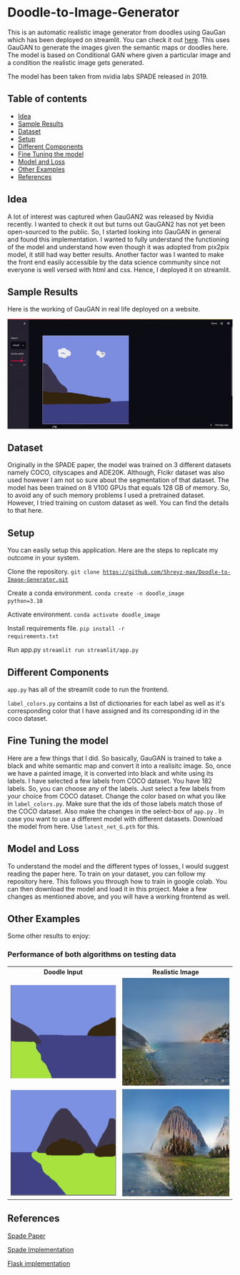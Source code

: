 # Doodle-to-Image-Generator
This is an automatic realistic image generator from doodles using GauGan which has been deployed on streamlit. You can check it out [here](https://shreyz-max-doodle-to-image-generator-streamlitapp-miq4ua.streamlitapp.com/).
This uses GauGAN to generate the images given the semantic maps or doodles here.
The model is based on Conditional GAN where given a particular image and a condition the realistic image gets generated.

The model has been taken from nvidia labs SPADE released in 2019.
## Table of contents
* <a href="#Idea">Idea</a>
* <a href="#SampleResults">Sample Results</a>
* <a href="#Dataset">Dataset</a>
* <a href="#Setup">Setup</a>
* <a href="#Components">Different Components</a>
* <a href="#FineTuning">Fine Tuning the model</a>
* <a href="#ModelLoss">Model and Loss</a>
* <a href="#OtherExamples">Other Examples</a>
* <a href="#References">References</a>

<h2 id="Idea">Idea</h2>
A lot of interest was captured when GauGAN2 was released by Nvidia recently.
I wanted to check it out but turns out GauGAN2 has not yet been open-sourced to the public.
So, I started looking into GauGAN in general and found this implementation.
I wanted to fully understand the functioning of the model and understand how even though it was adopted from pix2pix model,
it still had way better results. Another factor was I wanted to make the front end easily accessible by the data science community
since not everyone is well versed with html and css. Hence, I deployed it on streamlit.

<h2 id="SampleResults">Sample Results</h2>
Here is the working of GauGAN in real life deployed on a website.

<p align = "center"><img align = "center" src = "images/gaugan.gif" width="720px"/></p>

<h2 id="Dataset">Dataset</h2>
Originally in the SPADE paper, the model was trained on 3 different datasets namely COCO, cityscapes and  ADE20K. Although, Flcikr dataset was also used however I am not so sure about the segmentation
of that dataset. The model has been trained on 8 V100 GPUs that equals 128 GB of memory. So, to avoid any of such memory problems
I used a pretrained dataset. However, I tried training on custom dataset as well. You can find the details to that here.

<h2 id="Setup">Setup</h2>

You can easily setup this application. Here are the steps to replicate my outcome in your system.

Clone the repository. <code>git clone https://github.com/Shreyz-max/Doodle-to-Image-Generator.git</code>

Create a conda environment. <code>conda create -n doodle_image python=3.10</code>

Activate environment. <code>conda activate doodle_image</code>

Install requirements file. <code>pip install -r requirements.txt</code>

Run app.py <code>streamlit run streamlit/app.py</code>

<h2 id="Components">Different Components</h2>
<code>app.py</code> has all of the streamlit code to run the frontend.

<code>label_colors.py</code> contains a list of dictionaries for each label as well as it's corresponding color that I have assigned
and its corresponding id in the coco dataset.

<h2 id="FineTuning">Fine Tuning the model</h2>

Here are a few things that I did.
So basically, GauGAN is trained to take a black and white semantic map and convert it into a realisitc image.
So, once we have a painted image, it is converted into black and white using its labels. I have selected a few labels from COCO
dataset. You have 182 labels. So, you can choose any of the labels. Just select a few labels from your choice from COCO dataset.
Change the color based on what you like in `label_colors.py`. Make sure that the ids of those labels match those of the COCO dataset.
Also make the changes in the select-box of `app.py` .
    In case you want to use a different model with different datasets. Download the model from here. Use `latest_net_G.pth` for this.

<h2 id="ModelLoss">Model and Loss</h2>
To understand the model and the different types of losses, I would suggest reading the paper here.
To train on your dataset, you can follow my repository here. This follows you through how to train in google colab. You can then download the model and load it in this project.
Make a few changes as mentioned above, and you will have a working frontend as well.

<h2 id="OtherExamples">Other Examples</h2>
Some other results to enjoy:
<h3 id="Performance">Performance of both algorithms on testing data</h3>
<table>
 <tr>
  <th>Doodle Input</th>
  <th>Realistic Image</th>
 </tr>
<tr>
 <td><img src="images/try1.png" width="400px"/></td>
 <td><img src="images/try1.jpeg" width="400px"/></td>
 </tr>
<tr>
 <td><img src="images/try2.png" width="400px"/></td>
 <td><img src="images/try2.jpeg" width="400px"/></td>
 </tr>
</table>

<h2 id="References">References</h2>

[Spade Paper](https://arxiv.org/pdf/1903.07291.pdf)

[Spade Implementation](https://github.com/NVlabs/SPADE/tree/master)

[Flask implementation](https://github.com/mcheng89/gaugan)
